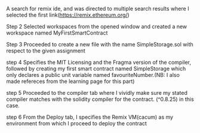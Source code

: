 A search for remix ide, and was directed to multiple search results where I selected the first link(https://remix.ethereum.org/)


Step 2
Selected workspaces from the opened window and created a new workspace named MyFirstSmartContract


Step 3
Proceeded to create a new file with the name SimpleStorage.sol with respect to the given assignment

step 4
Specifies the MIT Licensing and the Fragma version of the compiler, followed by creating my first smart contract named SimpleStorage which only declares a public unit variable named favouriteNumber.(NB: I also made refereces from the learning page for this part)

step 5
Proceeded to the compiler tab where I vividly make sure my stated compiler matches with the solidity compiler for the contract. (^0.8.25) in this case.

step 6
From the Deploy tab, I specifies the Remix VM(cacum) as my environment from which I proceed to deploy the contract
